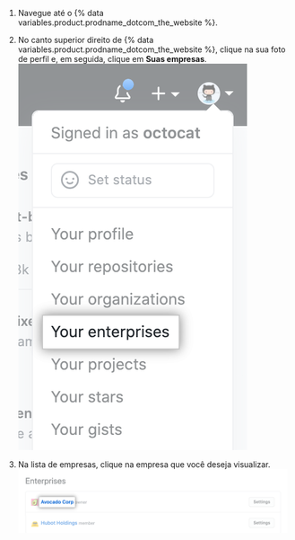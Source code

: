 1. Navegue até o {% data variables.product.prodname_dotcom_the_website %}.

1. No canto superior direito de {% data variables.product.prodname_dotcom_the_website %}, clique na sua foto de perfil e, em seguida, clique em **Suas empresas**. !["Suas empresas" no menu suspenso para a foto do perfil em {% data variables.product.product_name %}](/assets/images/help/enterprises/your-enterprises.png)

1. Na lista de empresas, clique na empresa que você deseja visualizar. ![Nome de uma empresa na lista das suas empresas](/assets/images/help/enterprises/your-enterprises-list.png)
